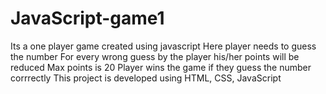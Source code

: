 # JavaScript-game1
Its a one player game created using javascript
Here player needs to guess the number 
For every wrong guess by the player his/her points will be reduced 
Max points is 20 
Player wins the game if they guess the number corrrectly
This project is developed using HTML, CSS, JavaScript
